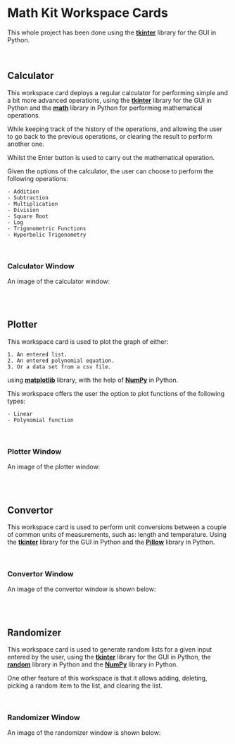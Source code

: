 # **Math Kit Workspace Cards**


This whole project has been done using the [**tkinter**](https://docs.python.org/3/library/tkinter.html) library for the GUI in Python.

<br>


## **Calculator**

This workspace card deploys a regular calculator for performing simple and a bit more advanced operations, using the [**tkinter**](https://docs.python.org/3/library/tkinter.html) library for the GUI in Python and the [**math**](https://docs.python.org/3/library/math.html) library in Python for performing mathematical operations.

While keeping track of the history of the operations, and allowing the user to go back to the previous operations, or clearing the result to perform another one.

Whilst the Enter button is used to carry out the mathematical operation.

Given the options of the calculator, the user can choose to perform the following operations:

    - Addition
    - Subtraction
    - Multiplication
    - Division
    - Square Root
    - Log
    - Trigonometric Functions
    - Hyperbolic Trigonometry

<br>

### **Calculator Window**

An image of the calculator window:


<br>

<br>


## **Plotter**

This workspace card is used to plot the graph of either:
   
    1. An entered list.
    2. An entered polynomial equation.
    3. Or a data set from a csv file.

       
using [**matplotlib**](https://matplotlib.org/) library, with the help of [**NumPy**](https://www.dataquest.io/blog/numpy-tutorial-python/) in Python.

This workspace offers the user the option to plot functions of the following types:

    - Linear
    - Polynomial function

<br>


### **Plotter Window**

An image of the plotter window:



<br>

<br>

## **Convertor**

This workspace card is used to perform unit conversions between a couple of common units of measurements, such as: length and temperature. Using the [**tkinter**](https://docs.python.org/3/library/tkinter.html) library for the GUI in Python and the [**Pillow**](https://github.com/python-pillow/Pillow) library in Python.

<br>


### **Convertor Window**

An image of the convertor window is shown below:


<br>

<br>


## **Randomizer**

This workspace card is used to generate random lists for a given input entered by the user, using the [**tkinter**](https://docs.python.org/3/library/tkinter.html) library for the GUI in Python, the [**random**](https://docs.python.org/3/library/random.html) library in Python and the [**NumPy**](https://www.dataquest.io/blog/numpy-tutorial-python/) library in Python.

One other feature of this workspace is that it allows adding, deleting, picking a random item to the list, and clearing the list.

<br>

### **Randomizer Window**

An image of the randomizer window is shown below:










